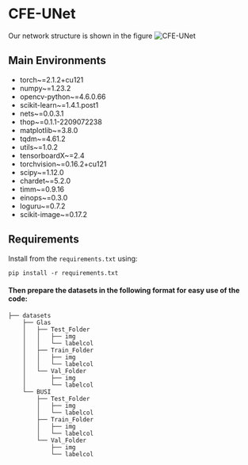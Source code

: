 # CFE-UNet
Our network structure is shown in the figure
![CFE-UNet](docs/DAC-Net.png)


## Main Environments

- torch~=2.1.2+cu121
- numpy~=1.23.2
- opencv-python~=4.6.0.66
- scikit-learn~=1.4.1.post1
- nets~=0.0.3.1
- thop~=0.1.1-2209072238
- matplotlib~=3.8.0
- tqdm~=4.61.2
- utils~=1.0.2
- tensorboardX~=2.4
- torchvision~=0.16.2+cu121
- scipy~=1.12.0
- chardet~=5.2.0
- timm~=0.9.16
- einops~=0.3.0
- loguru~=0.7.2
- scikit-image~=0.17.2


## Requirements

Install from the `requirements.txt` using:

```
pip install -r requirements.txt
```


#### Then prepare the datasets in the following format for easy use of the code:

```
├── datasets
    ├── Glas
    │   ├── Test_Folder
    │   │   ├── img
    │   │   └── labelcol
    │   ├── Train_Folder
    │   │   ├── img
    │   │   └── labelcol
    │   └── Val_Folder
    │       ├── img
    │       └── labelcol
    └── BUSI
        ├── Test_Folder
        │   ├── img
        │   └── labelcol
        ├── Train_Folder
        │   ├── img
        │   └── labelcol
        └── Val_Folder
            ├── img
            └── labelcol
```
